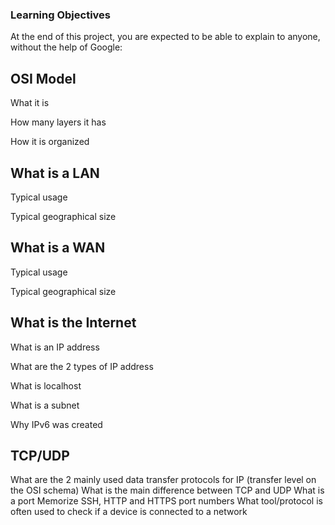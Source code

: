 ### Learning Objectives

At the end of this project, you are expected to be able to explain to anyone, without the help of Google:

## OSI Model

What it is

How many layers it has

How it is organized

## What is a LAN

Typical usage

Typical geographical size

## What is a WAN

Typical usage

Typical geographical size

## What is the Internet

What is an IP address

What are the 2 types of IP address

What is localhost

What is a subnet

Why IPv6 was created

## TCP/UDP

What are the 2 mainly used data transfer protocols for IP (transfer level on the OSI schema)
What is the main difference between TCP and UDP
What is a port
Memorize SSH, HTTP and HTTPS port numbers
What tool/protocol is often used to check if a device is connected to a network
